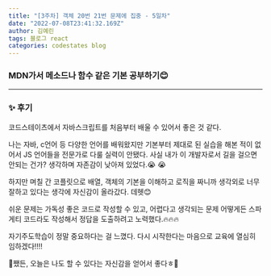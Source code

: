```yaml
---
title: "[3주차] 객체 20번 21번 문제에 집중 - 5일차"
date: "2022-07-08T23:41:32.169Z"
author: 김예린
tags: 블로그 react
categories: codestates blog
---
```


### MDN가서 메소드나 함수 같은 기본 공부하기😊
***

### ✨ 후기

코드스테이츠에서 자바스크립트를 처음부터 배울 수 있어서 좋은 것 같다.

나는 자바, c언어 등 다양한 언어를 배워왔지만 기본부터 제대로 된 실습을 해본 적이 없어서 JS 언어들을 전문가로 다룰 실력이 안됐다. 
사실 내가 이 개발자로서 길을 걸으면 안되는 건가? 생각하며 자존감이 낮아져 있었다.😭 😭  

하지만 며칠 간 코플릿으로 배열, 객체의 기본을 이해하고 로직을 짜니까 생각외로 너무 잘하고 있다는 생각에 자신감이 올라갔다.
데헷😊 

쉬운 문제는 가독성 좋은 코드로 작성할 수 있고, 어렵다고 생각되는 문제 어떻게든 스파게티 코드라도 작성해서 정답을 도출하려고 노력했다.🔥🔥🔥

자기주도학습이 정말 중요하다는 걸 느꼈다. 다시 시작한다는 마음으로 교육에 열심히 임하겠다!!!!

💜쨌든, 오늘은 나도 할 수 있다는 자신감을 얻어서 좋다ㅎ💜